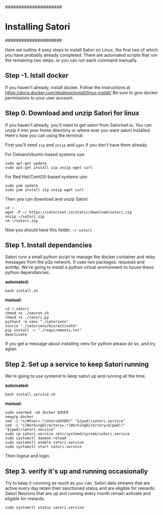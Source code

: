 #####################
# Installing Satori #
#####################

Here we outline 4 easy steps to install Satori on Linux, the first two of which you have probably already completed. There are automated scripts that run the remaining two steps, or you can run each command manually.

## Step -1. Istall docker

If you haven't already, install docker.
Follow the instructions at https://docs.docker.com/desktop/install/linux-install/
Be sure to give docker permissions to your user account.

## Step 0. Download and unzip Satori for linux

If you haven't already, you'll need to get satori from Satorinet.io.
You can unzip it into your home directory or where ever you want satori installed.
Here's how you can using the terminal.

First you'll need `zip` and `unzip` and `wget` if you don't have them already.

For Debian/Ubunto-based systems use:
```
sudo apt-get update
sudo apt-get install zip unzip wget curl
```

For Red Hat/CentOS-based systems use:
```
sudo yum update
sudo yum install zip unzip wget curl
```

Then you can download and unzip Satori:
```
cd ~
wget -P ~/ https://satorinet.io/static/download/satori.zip
unzip ~/satori.zip
rm ~/satori.zip
```

Now you should have this folder: `~/.satori`

## Step 1. Install dependancies

Satori runs a small python script to manage the docker container and relay messages from the p2p network. It uses two packages: requests and aiohttp. We're going to install a python virtual environment to house these python dependancies.

**automated:**
```
bash install.sh
```

**manual:**
```
cd /.satori
chmod +x ./neuron.sh
chmod +x ./satori.py
python3 -m venv "./satorienv"
source "./satorienv/bin/activate"
pip install -r "./requirements.txt"
deactivate
```

If you get a message about installing venv for python please do so, and try agian.

## Step 2. Set up a service to keep Satori running

We're going to use systemd to keep satori up and running all the time.

**automated:**
```
bash install_service.sh
```

**manual:**
```
sudo usermod -aG docker $USER
newgrp docker
sed -i "s/#User=.*/User=$USER/" "$(pwd)/satori.service"
sed -i "s|WorkingDirectory=.*|WorkingDirectory=$(pwd)|" "$(pwd)/satori.service"
sudo cp satori.service /etc/systemd/system/satori.service
sudo systemctl daemon-reload
sudo systemctl enable satori.service
sudo systemctl start satori.service
```

Then logout and login.

## Step 3. verify it's up and running occasionally

Try to keep it runnning as much as you can. Satori data streams that are active every day retain their sanctioned status and are eligible for rewards. Satori Neurons that are up and running every month remain activate and eligible for rewards.

```
sudo systemctl status satori.service
```
